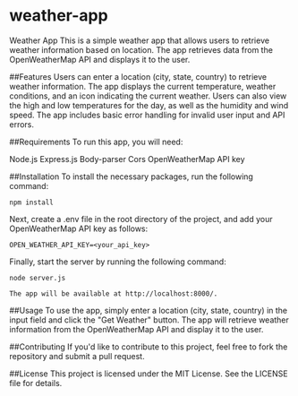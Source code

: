 # weather-app
Weather App
This is a simple weather app that allows users to retrieve weather information based on location. The app retrieves data from the OpenWeatherMap API and displays it to the user.

##Features
Users can enter a location (city, state, country) to retrieve weather information.
The app displays the current temperature, weather conditions, and an icon indicating the current weather.
Users can also view the high and low temperatures for the day, as well as the humidity and wind speed.
The app includes basic error handling for invalid user input and API errors.

##Requirements
To run this app, you will need:

Node.js
Express.js
Body-parser
Cors
OpenWeatherMap API key

##Installation
To install the necessary packages, run the following command:


`npm install`

Next, create a .env file in the root directory of the project, and add your OpenWeatherMap API key as follows:


`OPEN_WEATHER_API_KEY=<your_api_key>`

Finally, start the server by running the following command:


`node server.js`

`The app will be available at http://localhost:8000/.`

##Usage
To use the app, simply enter a location (city, state, country) in the input field and click the "Get Weather" button. The app will retrieve weather information from the OpenWeatherMap API and display it to the user.

##Contributing
If you'd like to contribute to this project, feel free to fork the repository and submit a pull request.

##License
This project is licensed under the MIT License. See the LICENSE file for details.
